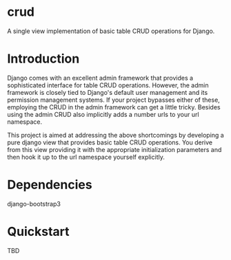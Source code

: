 # crud
A single view implementation of basic table CRUD operations for Django.

# Introduction
Django comes with an excellent admin framework that provides a sophisticated interface for table CRUD operations. However, the admin framework is closely tied to Django's default user management and its permission management systems. If your project bypasses either of these, employing the CRUD in the admin framework can get a little tricky. Besides using the admin CRUD also implicitly adds a number urls to your url namespace.

This project is aimed at addressing the above shortcomings by developing a pure django view that provides basic table CRUD operations. You derive from this view providing it with the appropriate initialization parameters and then hook it up to the url namespace yourself explicitly.

# Dependencies
  django-bootstrap3

# Quickstart
TBD


